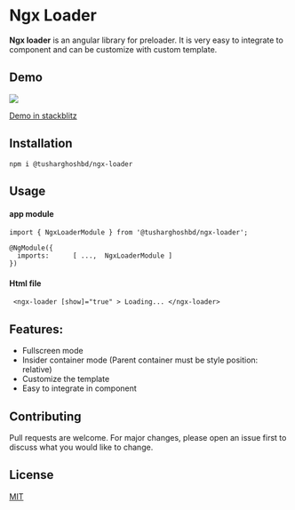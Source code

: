 # Ngx Loader

**Ngx loader** is an angular library for preloader. It is very easy to integrate to component and can be customize with custom template.


## Demo
![](https://media.giphy.com/media/LPSuxSHJD5Efe1Y3S9/giphy.gif)

[Demo in stackblitz](https://stackblitz.com/edit/ngx-loader?file=src/app/app.component.ts)

## Installation

```angular
npm i @tusharghoshbd/ngx-loader
```



## Usage
#### app module
```angular
import { NgxLoaderModule } from '@tusharghoshbd/ngx-loader';

@NgModule({
  imports:      [ ...,  NgxLoaderModule ]
})
```
#### Html file
```angular
 <ngx-loader [show]="true" > Loading... </ngx-loader>
```

## Features:
* Fullscreen mode 
* Insider container mode (Parent container must be style position: relative)
* Customize the template
* Easy to integrate in component

## Contributing
Pull requests are welcome. For major changes, please open an issue first to discuss what you would like to change.



## License
[MIT](https://choosealicense.com/licenses/mit/)